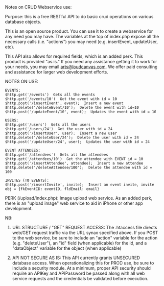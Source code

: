 Notes on CRUD Webservice use:

Purpose: this is a free RESTful API to do basic crud operations on various database objects. 

This is an open source product. You can use it to create a webservice for any need you may have. The variables at the top
of index.php expose all the necessary calls (i.e. "actions") you may need (e.g. insertEvent, updateUser, etc).

This API also allows for required fields, which is an added perk. This product is provided "as is." If you 
need any assistance getting it to work for your needs, you may email arts@loudcanvas.com. We offer paid consulting
and assistance for larger web development efforts. 

NOTES ON USE:

	EVENTS:
	$http.get('/events')  Gets all the events
	$http.get('/events/10')  Get the event with id = 10
	$http.post('/insertEvent', event);  Insert a new event
	$http.delete('/deleteEvent/10');  Delete the event with id=10
	$http.post('/updateEvent/10', event);  Updates the event with id = 10

	USERS:
	$http.get('/users')  Gets all the users
	$http.get('/users/24')  Get the user with id = 24
	$http.post('/insertUser', user);  Insert a new user
	$http.delete('/deleteUser/24');  Delete the user with id = 24
	$http.post('/updateUser/24', user);  Updates the user with id = 24

	EVENT ATTENDEES:
	$http.get('/attendees')  Gets all the attendees
	$http.get('/attendees/10')  Get the attendee with EVENT id = 10
	$http.post('/insertAttendee', attendee);  Insert a new attendee
	$http.delete('/deleteAttendee/100');  Delete the attendee with id = 100

	INVITES (TO EVENTS):
	$http.post('/insertInvite', invite);  Insert an event invite, invite obj = {fkEventID: eventID, fldEmail: email}


PERK (/upload/index.php):
Image upload web service. As an added perk, there is an "upload image" web service to aid in iPhone or other app development.

NB:

1) URL STRUCTURE / "GET" REQUEST ACCESS:
   The .htaccess file directs web/GET request traffic via the URL synax specified above. If you POST to the web service, be 
   sure to include an "action" variable for the action (e.g. "deleteUser"), an "id" field (when applicable) for the id, and
   a "dataObject" variable for the object (when applicable)

2) API NOT SECURE AS IS:
   This API currently grants UNSECURED database access. When operationalizing this for PROD use, be sure to include 
   a security module. At a minimum, proper API security should require an APIKey and APIPassword be passed along with 
   all web service requests and the credentials be validated before execution. 